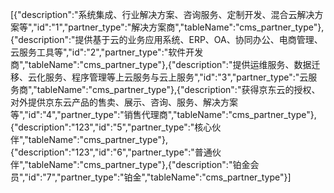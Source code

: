 [{"description":"系统集成、行业解决方案、咨询服务、定制开发、混合云解决方案等","id":"1","partner_type":"解决方案商","tableName":"cms_partner_type"},{"description":"提供基于云的业务应用系统、ERP、OA、协同办公、电商管理、云服务工具等","id":"2","partner_type":"软件开发商","tableName":"cms_partner_type"},{"description":"提供运维服务、数据迁移、云化服务、程序管理等上云服务与云上服务","id":"3","partner_type":"云服务商","tableName":"cms_partner_type"},{"description":"获得京东云的授权、对外提供京东云产品的售卖、展示、咨询、服务、解决方案等","id":"4","partner_type":"销售代理商","tableName":"cms_partner_type"},{"description":"123","id":"5","partner_type":"核心伙伴","tableName":"cms_partner_type"},{"description":"123","id":"6","partner_type":"普通伙伴","tableName":"cms_partner_type"},{"description":"铂金会员","id":"7","partner_type":"铂金","tableName":"cms_partner_type"}]